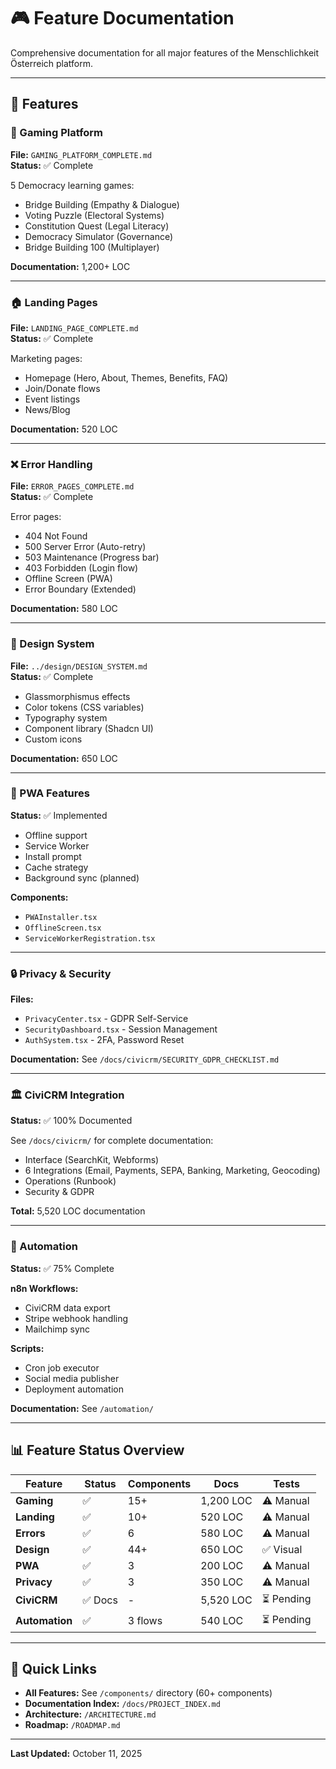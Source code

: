 # 🎮 Feature Documentation

Comprehensive documentation for all major features of the Menschlichkeit Österreich platform.

---

## 📂 Features

### 🎲 Gaming Platform
**File:** `GAMING_PLATFORM_COMPLETE.md`  
**Status:** ✅ Complete

5 Democracy learning games:
- Bridge Building (Empathy & Dialogue)
- Voting Puzzle (Electoral Systems)
- Constitution Quest (Legal Literacy)
- Democracy Simulator (Governance)
- Bridge Building 100 (Multiplayer)

**Documentation:** 1,200+ LOC

---

### 🏠 Landing Pages
**File:** `LANDING_PAGE_COMPLETE.md`  
**Status:** ✅ Complete

Marketing pages:
- Homepage (Hero, About, Themes, Benefits, FAQ)
- Join/Donate flows
- Event listings
- News/Blog

**Documentation:** 520 LOC

---

### ❌ Error Handling
**File:** `ERROR_PAGES_COMPLETE.md`  
**Status:** ✅ Complete

Error pages:
- 404 Not Found
- 500 Server Error (Auto-retry)
- 503 Maintenance (Progress bar)
- 403 Forbidden (Login flow)
- Offline Screen (PWA)
- Error Boundary (Extended)

**Documentation:** 580 LOC

---

### 🎨 Design System
**File:** `../design/DESIGN_SYSTEM.md`  
**Status:** ✅ Complete

- Glassmorphismus effects
- Color tokens (CSS variables)
- Typography system
- Component library (Shadcn UI)
- Custom icons

**Documentation:** 650 LOC

---

### 📱 PWA Features
**Status:** ✅ Implemented

- Offline support
- Service Worker
- Install prompt
- Cache strategy
- Background sync (planned)

**Components:**
- `PWAInstaller.tsx`
- `OfflineScreen.tsx`
- `ServiceWorkerRegistration.tsx`

---

### 🔒 Privacy & Security
**Files:**
- `PrivacyCenter.tsx` - GDPR Self-Service
- `SecurityDashboard.tsx` - Session Management
- `AuthSystem.tsx` - 2FA, Password Reset

**Documentation:** See `/docs/civicrm/SECURITY_GDPR_CHECKLIST.md`

---

### 🏛️ CiviCRM Integration
**Status:** ✅ 100% Documented

See `/docs/civicrm/` for complete documentation:
- Interface (SearchKit, Webforms)
- 6 Integrations (Email, Payments, SEPA, Banking, Marketing, Geocoding)
- Operations (Runbook)
- Security & GDPR

**Total:** 5,520 LOC documentation

---

### 🤖 Automation
**Status:** ✅ 75% Complete

**n8n Workflows:**
- CiviCRM data export
- Stripe webhook handling
- Mailchimp sync

**Scripts:**
- Cron job executor
- Social media publisher
- Deployment automation

**Documentation:** See `/automation/`

---

## 📊 Feature Status Overview

| Feature | Status | Components | Docs | Tests |
|---------|--------|------------|------|-------|
| **Gaming** | ✅ | 15+ | 1,200 LOC | ⚠️ Manual |
| **Landing** | ✅ | 10+ | 520 LOC | ⚠️ Manual |
| **Errors** | ✅ | 6 | 580 LOC | ⚠️ Manual |
| **Design** | ✅ | 44+ | 650 LOC | ✅ Visual |
| **PWA** | ✅ | 3 | 200 LOC | ⚠️ Manual |
| **Privacy** | ✅ | 3 | 350 LOC | ⚠️ Manual |
| **CiviCRM** | ✅ Docs | - | 5,520 LOC | ⏳ Pending |
| **Automation** | ✅ | 3 flows | 540 LOC | ⏳ Pending |

---

## 🔗 Quick Links

- **All Features:** See `/components/` directory (60+ components)
- **Documentation Index:** `/docs/PROJECT_INDEX.md`
- **Architecture:** `/ARCHITECTURE.md`
- **Roadmap:** `/ROADMAP.md`

---

**Last Updated:** October 11, 2025

